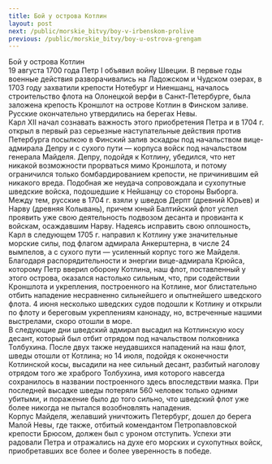 ```yaml
---
title: Бой у острова Котлин
layout: post
next: /public/morskie_bitvy/boy-v-irbenskom-prolive
previous: /public/morskie_bitvy/boy-u-ostrova-grengam
---
```


Бой у острова Котлин  
19 августа 1700 года Петр I объявил войну Швеции. В первые годы военные действия разворачивались на Ладожском и Чудском озерах, в 1703 году захватили крепости Нотебург и Ниеншанц, началось строительство флота на Олонецкой верфи в Санкт-Петербурге, была заложена крепость Кроншлот на острове Котлин в Финском заливе. Русские окончательно утвердились на берегах Невы.  
Карл XII начал сознавать важность этого приобретения Петра и в 1704 г. открыл в первый раз серьезные наступательные действия против Петербурга посылкою в Финский залив эскадры под начальством вице-адмирала Депру и с сухого пути — корпуса войск под начальством генерала Майделя. Депру, подойдя к Котлину, убедился, что нет никакой возможности прорваться мимо Кроншлота, и потому ограничился только бомбардированием крепости, не причинившим ей никакого вреда. Подобная же неудача сопровождала и сухопутные шведские войска, подошедшие к Нейшанцу со стороны Выборга.   
Между тем, русские в 1704 г. взяли у шведов Дерпт (древний Юрьев) и Нарву (древняя Колывань), причем юный Балтийский флот успел проявить уже свою деятельность подвозом десанта и провианта к войскам, осаждавшим Нарву. Надеясь исправить свою оплошность, Карл в следующем 1705 г. направил к Котлину уже значительные морские силы, под флагом адмирала Анкерштерна, в числе 24 вымпелов, а с сухого пути — усиленный корпус того же Майделя.   
Благодаря распорядительности и энергии вице-адмирала Крюйса, которому Петр вверил оборону Котлина, наш флот, поставленный у этого острова, оказался настолько сильным, что, при содействии Кроншлота и укрепления, построенного на Котлине, мог блистательно отбить нападение несравненно сильнейшего и опытнейшего шведского флота. 4 июня несколько шведских судов подошли к Котлину и открыли по флоту и береговым укреплениям канонаду, но, встреченные нашими выстрелами, скоро отошли в море.   
В следующие дни шведский адмирал высадил на Котлинскую косу десант, который был отбит отрядом под начальством полковника Толбухина. После двух также неудавшихся нападений на наш флот, шведы отошли от Котлина; но 14 июля, подойдя к оконечности Котлинской косы, высадили на нее сильный десант, разбитый наголову отрядом того же храброго Толбухина, имя которого навсегда сохранилось в названии построенного здесь впоследствии маяка. При последней высадке шведы потеряли 560 человек только одними убитыми, и поражение было до того сильно, что шведский флот уже более никогда не пытался возобновлять нападения.  
Корпус Майделя, желавший уничтожить Петербург, дошел до берега Малой Невы, где также, отбитый комендантом Петропавловской крепости Брюсом, должен был с уроном отступить. Успехи эти радовали Петра и отражались на духе его морских и сухопутных войск, приобретавших все более и более уверенность в победе.